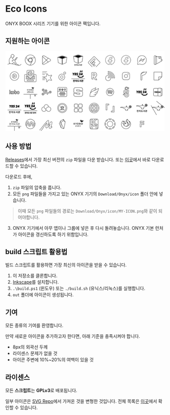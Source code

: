 # Eco Icons

ONYX BOOX 시리즈 기기를 위한 아이콘 팩입니다.

## 지원하는 아이콘

![모든 아이콘](doc/grid.png)

## 사용 방법

[Releases](https://github.com/RivMt/EcoIcons/releases)에서 가장 최신 버전의 `zip` 파일을 다운 받습니다. 또는 [이곳](https://github.com/RivMt/EcoIcons/releases/latest/download/icons.zip)에서 바로 다운로드할 수 있습니다.

다운로드 후에,
1. `zip` 파일의 압축을 풉니다.
2. 모든 `png` 파일들을 가지고 있는 ONYX 기기의 `Download/Onyx/icon` 폴더 안에 넣습니다.
> 이때 모든 `png` 파일들의 경로는 `Download/Onyx/icon/MY-ICON.png`와 같이 되어야합니다.
3. ONYX 기기에서 아무 앱이나 그룹에 넣은 후 다시 돌려놓습니다. ONYX 기본 런처가 아이콘을 갱신하도록 하기 위함입니다.

## build 스크립트 활용법

빌드 스크립트를 활용하면 가장 최신의 아이콘을 받을 수 있습니다.

1. 이 저장소를 클론합니다.
2. [Inkscape](https://inkscape.org/)를 설치합니다.
3. `.\build.ps1` (윈도우) 또는 `./build.sh` (유닉스/리눅스)를 실행합니다.
4. `out` 폴더에 아이콘이 생성됩니다.

## 기여

모든 종류의 기여를 환영합니다.

만약 새로운 아이콘을 추가하고자 한다면, 아래 기준을 충족시켜야 합니다.

- 8px의 외곽선 두께
- 라이센스 문제가 없을 것
- 아이콘 주변에 10%~20%의 여백이 있을 것

## 라이센스

모든 **스크립트**는 **GPLv3**로 배포됩니다.

일부 아이콘은 [SVG Repo](https://www.svgrepo.com)에서 가져온 것을 변형한 것입니다. 전체 목록은 [이곳](/doc/svgrepo.md)에서 확인할 수 있습니다.